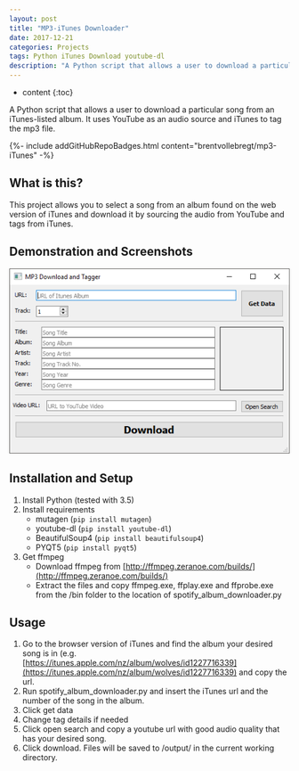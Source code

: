 ```yaml
---
layout: post
title: "MP3-iTunes Downloader"
date: 2017-12-21
categories: Projects
tags: Python iTunes Download youtube-dl
description: "A Python script that allows a user to download a particular song from an iTunes-listed album. It uses YouTube as an audio source and iTunes to tag the mp3 file."
---
```


* content
{:toc}

A Python script that allows a user to download a particular song from an iTunes-listed album. It uses YouTube as an audio source and iTunes to tag the mp3 file.

{%- include addGitHubRepoBadges.html content="brentvollebregt/mp3-iTunes" -%}

## What is this?
This project allows you to select a song from an album found on the web version of iTunes and download it by sourcing the audio from YouTube and tags from iTunes.

## Demonstration and Screenshots
![GUI example](/images/mp3-itunes-downloader/gui1.png)

<!-- more -->

## Installation and Setup
1. Install Python (tested with 3.5)
2. Install requirements
    - mutagen (```pip install mutagen```)
    - youtube-dl (```pip install youtube-dl```)
    - BeautifulSoup4 (```pip install beautifulsoup4```)
    - PYQT5 (```pip install pyqt5```)
3. Get ffmpeg
    - Download ffmpeg from [http://ffmpeg.zeranoe.com/builds/](http://ffmpeg.zeranoe.com/builds/)
    - Extract the files and copy ffmpeg.exe, ffplay.exe and ffprobe.exe from the /bin folder to the location of spotify_album_downloader.py

## Usage
1. Go to the browser version of iTunes and find the album your desired song is in (e.g. [https://itunes.apple.com/nz/album/wolves/id1227716339](https://itunes.apple.com/nz/album/wolves/id1227716339) and copy the url.
2. Run spotify_album_downloader.py and insert the iTunes url and the number of the song in the album.
3. Click get data
4. Change tag details if needed
5. Click open search and copy a youtube url with good audio quality that has your desired song.
6. Click download. Files will be saved to /output/ in the current working directory.

